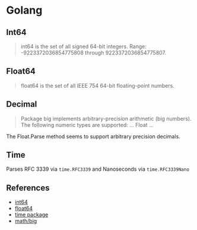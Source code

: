 # Golang

## Int64

> int64 is the set of all signed 64-bit integers. Range: -9223372036854775808 through 9223372036854775807.

## Float64

> float64 is the set of all IEEE 754 64-bit floating-point numbers.

## Decimal

> Package big implements arbitrary-precision arithmetic (big numbers). The following numeric types are supported: ... Float ...

The Float.Parse method seems to support arbitrary precision decimals.

## Time

Parses RFC 3339 via `time.RFC3339` and Nanoseconds via `time.RFC3339Nano`

## References

* [int64](https://pkg.go.dev/builtin#int64)
* [float64](https://pkg.go.dev/builtin#float64)
* [time package](https://pkg.go.dev/time)
* [math/big](https://pkg.go.dev/math/big#Float.Parse)